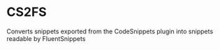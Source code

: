 # CS2FS
Converts snippets exported from the CodeSnippets plugin into snippets readable by FluentSnippets
